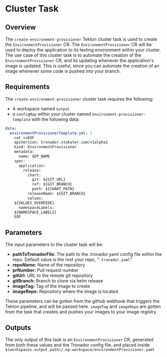 # Cluster Task

## Overview

The `create-environment-provisioner` Tekton cluster task is used to create the `EnvironmentProvisioner` CR. The `EnvironmentProvisioner` CR will be used to deploy the application to its testing environment within your cluster. The use case of this cluster task is to automate the creation of the `EnvironmentProvisioner` CR, and its updating whenever the application's image is updated. This is useful, since you can automate the creation of an image whenever some code is pushed into your branch.

## Requirements

The `create-environment-provisioner` cluster task requires the following:

- A workspace named `output`
- a `configMap` within your cluster named `environment-provisioner-template` with the following data:

```yaml
data:
  environmentProvisionerTemplate.yml: |
    cat <<EOF
    apiVersion: tronador.stakater.com/v1alpha1
    kind: EnvironmentProvisioner
    metadata:
      name: $EP_NAME
    spec:
      application:
        release:
          chart:
            git: ${GIT_URL}
            ref: ${GIT_BRANCH}
            path: ${CHART_PATH}
          releaseName: ${GIT_BRANCH}
          values:
    ${VALUES_OVERRIDE}
      namespaceLabels:
    ${NAMESPACE_LABELS}
    EOF
```

## Parameters

The input parameters to the cluster task will be:

- **pathToTronadorFile:** The path to the .tronador.yaml config file within the repo. Default value is the root your repo, "`.tronador.yaml`"
- **repoName:** Name of the repository
- **prNumber:** Pull request number
- **gitUrl:** URL to the remote git repository
- **gitBranch:** Branch to clone via helm release
- **imageTag:** Tag of the image to create
- **imageRepo:** Repository where the image is located

These parameters can be gotten from the github webhook that triggers the Tekton pipeline, and will be passed here. `imageTag` and `imageRepo` are gotten from the task that creates and pushes your images to your image registry.

## Outputs

The only output of this task is an `EnvironmentProvisioner` CR, generated from both these values and the Tronador config file, and placed inside `$(workspaces.output.path)/.ep-workspace/environmentProvisioner.yaml`
